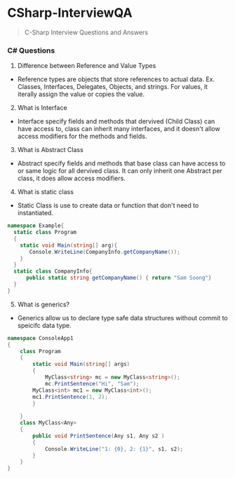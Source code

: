 # CSharp-InterviewQA
> C-Sharp Interview Questions and Answers
### C# Questions

1. Difference between Reference and Value Types
* Reference types are objects that store references to actual data. Ex. Classes, Interfaces, Delegates, Objects, and strings. For values, it iterally assign the value or copies the value.
2. What is Interface
* Interface specify fields and methods that dervived (Child Class) can have access to, class can inherit many interfaces, and it doesn't allow access modifiers for the methods and fields.
3. What is Abstract Class
* Abstract specify fields and methods that base class can have access to or same logic for all dervived class. It can only inherit one Abstract per class, it does allow access modifiers.
4. What is static class
* Static Class is use to create data or function that don't need to instantiated.
```c#
namespace Example{
  static class Program
  {
    static void Main(string[] arg){
       Console.WriteLine(CompanyInfo.getCompanyName());
    }
  }
  static class CompanyInfo{
      public static string getCompanyName() { return "Sam Soong"}
  }
}
```
5. What is generics?
* Generics allow us to declare type safe data structures without commit to speicifc data type.
```c#
namespace ConsoleApp1
{
    class Program
    {
        static void Main(string[] args)
        {
            MyClass<string> mc = new MyClass<string>();
            mc.PrintSentence("Hi", "Sam");
        MyClass<int> mc1 = new MyClass<int>();
        mc1.PrintSentence(1, 2);
        }
        
    }
    class MyClass<Any>
    {
        public void PrintSentence(Any s1, Any s2 )
        {
            Console.WriteLine("1: {0}, 2: {1}", s1, s2);
        }
    }
}
```
